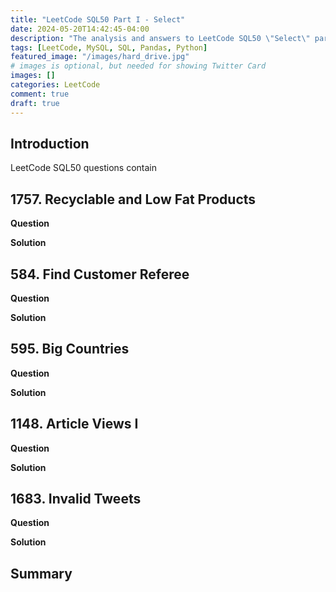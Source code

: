 ```yaml
---
title: "LeetCode SQL50 Part I - Select"
date: 2024-05-20T14:42:45-04:00
description: "The analysis and answers to LeetCode SQL50 \"Select\" part questions. Both SQL and Pandas methods are used."
tags: [LeetCode, MySQL, SQL, Pandas, Python]
featured_image: "/images/hard_drive.jpg"
# images is optional, but needed for showing Twitter Card
images: []
categories: LeetCode
comment: true
draft: true
---
```


## Introduction

LeetCode SQL50 questions contain 

## 1757. Recyclable and Low Fat Products

**Question**

**Solution**

## 584. Find Customer Referee

**Question**

**Solution**

## 595. Big Countries

**Question**

**Solution**

## 1148. Article Views I

**Question**

**Solution**

## 1683. Invalid Tweets

**Question**

**Solution**

## Summary


